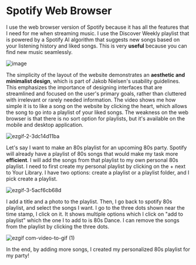 # Spotify Web Browser
I use the web browser version of Spotify because it has all the features that I need for me when streaming music. I use the Discover Weekly playlist that is powered by a Spotify AI algorithm that suggests new songs based on your listening history and liked songs. This is very **useful** because you can find new music seamlessly. 


![image](https://user-images.githubusercontent.com/98926315/220244663-72330e30-085b-4f49-a0f5-0f8687ee3328.png)

The simplicity of the layout of the website demonstrates an **aesthetic and minimalist design**, which is part of Jakob Nielsen's usability guidelines. This emphasizes the importance of designing interfaces that are streamlined and focused on the user's primary goals, rather than cluttered with irrelevant or rarely needed information. The video shows me how simple it is to like a song on the website by clicking the heart, which allows the song to go into a playlist of your liked songs. The weakness on the web browser is that there is no sort option for playlists, but it's available on the mobile and desktop application. 

![ezgif-2-3dc14d11ba](https://user-images.githubusercontent.com/98926315/220248270-760b55a7-5bd9-4439-9042-756e6f760889.gif)

Let's say I want to make an 80s playlist for an upcoming 80s party. Spotify will already have a playlist of 80s songs that would make my task more **efficient**. I will add the songs from that playlist to my own personal 80s playlist. I need to first create my personal playlist by clicking on the + next to Your Library. I have two options: create a playlist or a playlist folder, and I pick create a playlist.

![ezgif-3-5acf6cb68d](https://github.com/UsabilityEngineering/ux-portfolio-bardakanian/assets/98926315/3dd8dd75-11a9-4c91-85e6-0b0d671dfa38)

I add a title and a photo to the playlist. Then, I go back to spotify 80s playlist, and select the songs I want. I go to the three dots shown near the time stamp, I click on it. It shows multiple options which I click on "add to playlist" which the one I to add to is 80s Dance. I can remove the songs from the playlist by clicking the three dots.

![ezgif com-video-to-gif (1)](https://github.com/UsabilityEngineering/ux-portfolio-bardakanian/assets/98926315/ab785fa5-88f0-4051-975f-43f25f2a169f)

In the end, by adding more songs, I created my personalized 80s playlist for my party!
